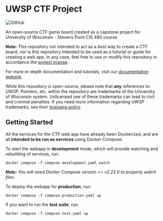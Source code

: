 # UWSP CTF Project

![GitHub](https://img.shields.io/github/license/james-minor/uwsp-ctf-project)

An open-source CTF game board created as a capstone project for University of Wisconsin - Stevens Point CIS 480 course.

**Note:** This repository not intended to act as a *best* way to create a CTF board, nor is this repository intended to be used
as a tutorial or guide for creating a web app. In any case, feel free to use or modify this repository in accordance
the [project license](https://github.com/james-minor/uwsp-ctf-project/blob/master/LICENSE).

For more in-depth documentation and tutorials, visit our 
[documentation website](https://james-minor.github.io/uwsp-ctf-project/).

While this repository is open-source, please note that **any** references to: UWSP, Pointers, etc.
within the repository are trademarks of the University of Wisconsin system. Unlicensed use of these trademarks can lead
to civil and criminal penalties. If you need more information regarding UWSP trademarks, see their 
[licensing policy](https://www3.uwsp.edu/ucm/standards/Pages/Trademark-and-License-Policy.aspx).

## Getting Started

All the services for the CTF web app have already been Dockerized, and
are all **intended to be run as services** using Docker Compose.

To start the webapp in **development** mode, which will provide watching and rebuilding of services, run:
```shell
docker compose -f compose.development.yaml watch
```
_**Note:** You will need Docker Compose version >= v2.22.0 to properly watch files._

To deploy the webapp for **production**, run:
```shell
docker compose -f compose.production.yaml up
```

If you want to run the **test suite**, run:
```shell
docker compose -f compose.test.yaml up
```